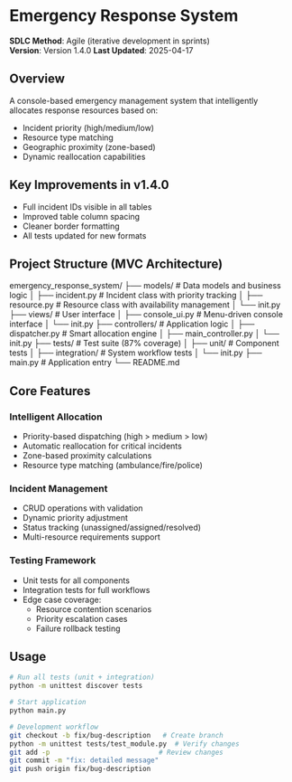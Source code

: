 # Emergency Response System  
**SDLC Method**: Agile (iterative development in sprints)  
**Version**: Version 1.4.0
**Last Updated**: 2025-04-17

## Overview  
A console-based emergency management system that intelligently allocates response resources based on:
- Incident priority (high/medium/low)
- Resource type matching
- Geographic proximity (zone-based)
- Dynamic reallocation capabilities

## Key Improvements in v1.4.0
- Full incident IDs visible in all tables
- Improved table column spacing
- Cleaner border formatting
- All tests updated for new formats

## Project Structure (MVC Architecture)

emergency_response_system/
├── models/ # Data models and business logic
│ ├── incident.py # Incident class with priority tracking
│ ├── resource.py # Resource class with availability management
│ └── init.py
├── views/ # User interface
│ ├── console_ui.py # Menu-driven console interface
│ └── init.py
├── controllers/ # Application logic
│ ├── dispatcher.py # Smart allocation engine
│ ├── main_controller.py
│ └── init.py
├── tests/ # Test suite (87% coverage)
│ ├── unit/ # Component tests
│ ├── integration/ # System workflow tests
│ └── init.py
├── main.py # Application entry
└── README.md


## Core Features
### Intelligent Allocation
- Priority-based dispatching (high > medium > low)
- Automatic reallocation for critical incidents
- Zone-based proximity calculations
- Resource type matching (ambulance/fire/police)

### Incident Management
- CRUD operations with validation
- Dynamic priority adjustment
- Status tracking (unassigned/assigned/resolved)
- Multi-resource requirements support

### Testing Framework
- Unit tests for all components
- Integration tests for full workflows
- Edge case coverage:
  - Resource contention scenarios
  - Priority escalation cases
  - Failure rollback testing

## Usage
```bash
# Run all tests (unit + integration)
python -m unittest discover tests

# Start application
python main.py

# Development workflow
git checkout -b fix/bug-description   # Create branch
python -m unittest tests/test_module.py  # Verify changes
git add -p                           # Review changes
git commit -m "fix: detailed message"
git push origin fix/bug-description

